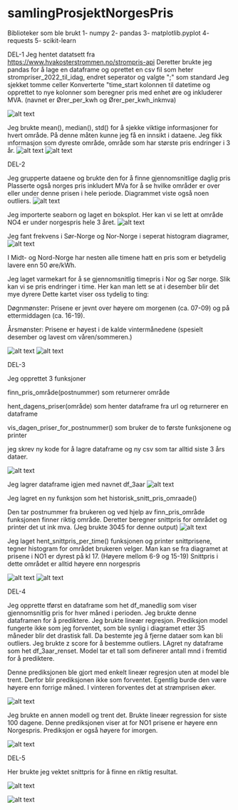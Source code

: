 # samlingProsjektNorgesPris
Biblioteker som ble brukt
1- numpy
2- pandas
3- matplotlib.pyplot
4- requests
5- scikit-learn

DEL-1
Jeg hentet datatsett fra https://www.hvakosterstrommen.no/strompris-api
Deretter brukte jeg pandas for å lage en dataframe og oprettet en csv fil som heter strompriser_2022_til_idag, endret seperator og valgte ";" som standard
Jeg sjekket tomme celler
Konverterte "time_start kolonnen til datetime og opprettet to nye kolonner som beregner pris med enhet øre og inkluderer MVA. (navnet er Ører_per_kwh og Ører_per_kwh_inkmva)

![alt text](image.png)

Jeg brukte mean(), median(), std() for å sjekke viktige informasjoner for hvert område.
På denne måten kunne jeg få en innsikt i dataene. Jeg fikk ınformasjon som dyreste område, område som har største pris endringer i 3 år.
![alt text](image-1.png)
![alt text](image-2.png)

DEL-2

Jeg grupperte dataene og brukte den for å finne gjennomsnitlige daglig pris
Plasserte også norges pris inkludert MVa for å se hvilke områder er over eller under denne prisen i hele periode. Diagrammet viste også noen outliers.
![alt text](image-3.png)

Jeg importerte seaborn og laget en boksplot. Her kan vi se lett at område NO4 er under norgespris hele 3 året.
![alt text](image-4.png)

Jeg fant frekvens i Sør-Norge og Nor-Norge i seperat histogram diagramer,
![alt text](image-5.png)

I Midt- og Nord-Norge har nesten alle timene hatt en pris som er betydelig lavere enn 50 øre/kWh.

Jeg laget varmekart for å se gjennomsnitlig timepris i Nor og Sør norge. Slik kan vi se pris endringer i time. Her kan man lett se at i desember blir det mye dyrere
Dette kartet viser oss tydelig to ting:

Døgnmønster: Prisene er jevnt over høyere om morgenen (ca. 07-09) og på ettermiddagen (ca. 16-19).

Årsmønster: Prisene er høyest i de kalde vintermånedene (spesielt desember og lavest om våren/sommeren.)

![alt text](image-6.png)
![alt text](image-7.png)

DEL-3

Jeg opprettet 3 funksjoner 

finn_pris_område(postnummer) som returnerer område

hent_dagens_priser(område) som henter dataframe fra url og returnerer en dataframe

vis_dagen_priser_for_postnummer() som bruker de to første funksjonene og printer

jeg skrev ny kode for å lagre dataframe og ny csv som tar alltid siste 3 års dataer.

![alt text](image-8.png)

Jeg lagrer dataframe igjen med navnet df_3aar
![alt text](image-9.png) 

Jeg lagret en ny funksjon som het historisk_snitt_pris_omraade()

Den tar postnummer fra brukeren og ved hjelp av finn_pris_område funksjonen finner riktig område. Deretter beregner snittpris for området og printer det ut ink mva. (Jeg brukte 3045 for denne output)
![alt text](image-10.png)

Jeg laget hent_snittpris_per_time() funksjonen og printer snittprisene, tegner histogram for området brukeren velger. Man kan se fra diagramet at prisene i NO1 er dyrest på kl 17. (Høyere mellom 6-9 og 15-19) Snittpris i dette området er alltid høyere enn norgespris

![alt text](image-11.png)
![alt text](image-12.png)

DEL-4

Jeg opprette tførst en dataframe som het df_manedlig som viser gjennomsnitlig pris for hver måned i perioden. Jeg brukte denne dataframen for å prediktere. Jeg brukte lineær regresjon. Prediksjon model fungerte ikke som jeg forventet, som ble synlig i diagramet etter 35 måneder blir det drastisk fall. Da bestemte jeg å fjerne dataer som kan bli outliers. Jeg brukte z score for å bestemme outliers. LAgret ny dataframe som het df_3aar_renset. Model tar et tall som definerer antall mnd i fremtid for å prediktere. 

Denne prediksjonen ble gjort med enkelt lineær regresjon uten at model ble trent. Derfor blir prediksjonen ikke som forventet. Egentlig burde den være høyere enn forrige måned. I vinteren forventes det at strømprisen øker.

![alt text](image-14.png)

Jeg brukte en annen modell og trent det. Brukte lineær regression for siste 100 dagene. Denne prediksjonen viser at for NO1 prisene er høyere enn Norgespris. Prediksjon er også høyere for imorgen.

![alt text](image-15.png)

DEL-5 

Her brukte jeg vektet snittpris for å finne en riktig resultat. 

![alt text](image-16.png)

![alt text](image-17.png)




